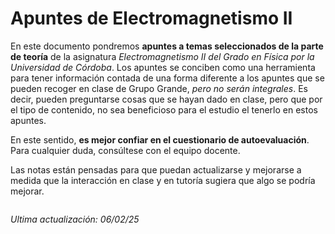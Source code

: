 # Apuntes de Electromagnetismo II

En este documento pondremos **apuntes a temas seleccionados de la parte de teoría** de la asignatura *Electromagnetismo II del Grado en Física por la Universidad de Córdoba*. Los apuntes se conciben como una herramienta para tener información contada de una forma diferente a los apuntes que se pueden recoger en clase de Grupo Grande, *pero no serán integrales*. Es decir, pueden preguntarse cosas que se hayan dado en clase, pero que por el tipo de contenido, no sea beneficioso para el estudio el tenerlo en estos apuntes.

En este sentido, **es mejor confiar en el cuestionario de autoevaluación**. Para cualquier duda, consúltese con el equipo docente. 
 
Las notas están pensadas para que puedan actualizarse y mejorarse a medida que la interacción en clase y en tutoría sugiera que algo se podría mejorar.

```{tableofcontents}
```

*Ultima actualización: 06/02/25*